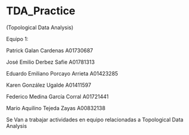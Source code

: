 # TDA_Practice
(Topological Data Analysis)

Equipo 1:

Patrick Galan Cardenas A01730687

José Emilio Derbez Safie A01781313

Eduardo Emiliano Porcayo Arrieta A01423285

Karen González Ugalde A01411597

Federico Medina García Corral A01721441

Mario Aquilino Tejeda Zayas A00832138


Se Van a trabajar actividades en equipo relacionadas a Topological Data Analysis
